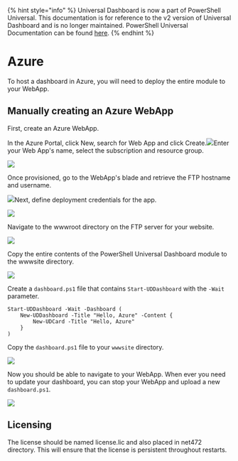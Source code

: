 ﻿{% hint style="info" %}
Universal Dashboard is now a part of PowerShell Universal. This documentation is for reference to the v2 version of Universal Dashboard and is no longer maintained. PowerShell Universal Documentation can be found [here](https://docs.ironmansoftware.com).
{% endhint %}


# Azure

To host a dashboard in Azure, you will need to deploy the entire module to your WebApp.

## Manually creating an Azure WebApp

First, create an Azure WebApp.

In the Azure Portal, click New, search for Web App and click Create.![](../../.gitbook/assets/azure-web-app.png)Enter your Web App's name, select the subscription and resource group.

![](../../.gitbook/assets/azure-create-new-webapp.png)

Once provisioned, go to the WebApp's blade and retrieve the FTP hostname and username.

![](../../.gitbook/assets/azure-ftp-username.png)Next, define deployment credentials for the app.

![](../../.gitbook/assets/azure-deployment-credentials.png)

Navigate to the wwwroot directory on the FTP server for your website.

![](../../.gitbook/assets/ftp-website.png)

Copy the entire contents of the PowerShell Universal Dashboard module to the wwwsite directory.

![](../../.gitbook/assets/azure-copy-files.png)

Create a `dashboard.ps1` file that contains `Start-UDDashboard` with the `-Wait` parameter.

```text
Start-UDDashboard -Wait -Dashboard (
    New-UDDashboard -Title "Hello, Azure" -Content {
        New-UDCard -Title "Hello, Azure"
    }
)
```

Copy the `dashboard.ps1` file to your `wwwsite` directory.

![](../../.gitbook/assets/finished-site-dir.png)

Now you should be able to navigate to your WebApp. When ever you need to update your dashboard, you can stop your WebApp and upload a new `dashboard.ps1`.

![](../../.gitbook/assets/hello-azure.png)

## Licensing

The license should be named license.lic and also placed in net472 directory. This will ensure that the license is persistent throughout restarts.



